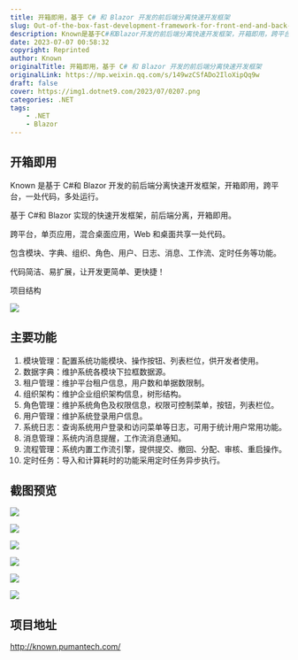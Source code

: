 ```yaml
---
title: 开箱即用，基于 C# 和 Blazor 开发的前后端分离快速开发框架
slug: Out-of-the-box-fast-development-framework-for-front-end-and-back-end-separation-based-on-Csharp-and-Blazor-development
description: Known是基于C#和Blazor开发的前后端分离快速开发框架，开箱即用，跨平台，一处代码，多处运行。
date: 2023-07-07 00:58:32
copyright: Reprinted
author: Known
originalTitle: 开箱即用，基于 C# 和 Blazor 开发的前后端分离快速开发框架
originalLink: https://mp.weixin.qq.com/s/149wzCSfADo2IloXipQq9w
draft: false
cover: https://img1.dotnet9.com/2023/07/0207.png
categories: .NET
tags: 
    - .NET
    - Blazor
---
```


## 开箱即用

Known 是基于 C#和 Blazor 开发的前后端分离快速开发框架，开箱即用，跨平台，一处代码，多处运行。

基于 C#和 Blazor 实现的快速开发框架，前后端分离，开箱即用。

跨平台，单页应用，混合桌面应用，Web 和桌面共享一处代码。

包含模块、字典、组织、角色、用户、日志、消息、工作流、定时任务等功能。

代码简洁、易扩展，让开发更简单、更快捷！

项目结构

![](https://img1.dotnet9.com/2023/07/0201.png)

## 主要功能

1. 模块管理：配置系统功能模块、操作按钮、列表栏位，供开发者使用。
2. 数据字典：维护系统各模块下拉框数据源。
3. 租户管理：维护平台租户信息，用户数和单据数限制。
4. 组织架构：维护企业组织架构信息，树形结构。
5. 角色管理：维护系统角色及权限信息，权限可控制菜单，按钮，列表栏位。
6. 用户管理：维护系统登录用户信息。
7. 系统日志：查询系统用户登录和访问菜单等日志，可用于统计用户常用功能。
8. 消息管理：系统内消息提醒，工作流消息通知。
9. 流程管理：系统内置工作流引擎，提供提交、撤回、分配、审核、重启操作。
10. 定时任务：导入和计算耗时的功能采用定时任务异步执行。

## 截图预览

![](https://img1.dotnet9.com/2023/07/0202.png)

![](https://img1.dotnet9.com/2023/07/0203.png)

![](https://img1.dotnet9.com/2023/07/0204.png)

![](https://img1.dotnet9.com/2023/07/0205.png)

![](https://img1.dotnet9.com/2023/07/0206.png)

![](https://img1.dotnet9.com/2023/07/0207.png)

## 项目地址

http://known.pumantech.com/
